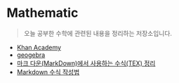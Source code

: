 # Mathematic

> 오늘 공부한 수학에 관련된 내용을 정리하는 저장소입니다.

- [Khan Academy](https://ko.khanacademy.org/)
- [geogebra](https://www.geogebra.org/classic)
- [마크 다운(MarkDown)에서 사용하는 수식(TEX) 정리](https://rayc20.tistory.com/151)
- [Markdown 수식 작성법](https://velog.io/@d2h10s/LaTex-Markdown-%EC%88%98%EC%8B%9D-%EC%9E%91%EC%84%B1%EB%B2%95)
